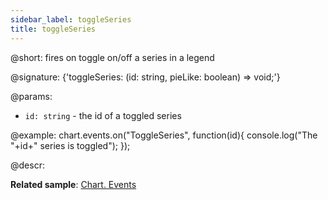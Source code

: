 ```yaml
---
sidebar_label: toggleSeries
title: toggleSeries
---          
```


@short: fires on toggle on/off a series in a legend

@signature: {'toggleSeries: (id: string, pieLike: boolean) => void;'}

@params:
- `id: string` - the id of a toggled series

@example:
chart.events.on("ToggleSeries", function(id){
    console.log("The "+id+" series is toggled");
});

@descr:

**Related sample**: [Chart. Events](https://snippet.dhtmlx.com/a1b9yfwo)
